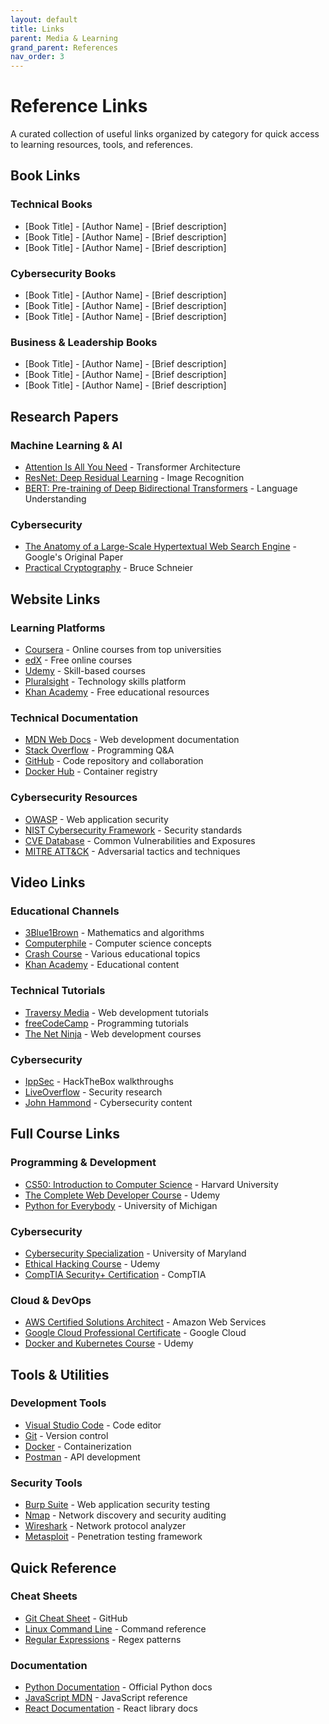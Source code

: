 ```yaml
---
layout: default
title: Links
parent: Media & Learning
grand_parent: References
nav_order: 3
---
```


# Reference Links

A curated collection of useful links organized by category for quick access to learning resources, tools, and references.

## Book Links

### Technical Books
- [Book Title] - [Author Name] - [Brief description]
- [Book Title] - [Author Name] - [Brief description]
- [Book Title] - [Author Name] - [Brief description]

### Cybersecurity Books
- [Book Title] - [Author Name] - [Brief description]
- [Book Title] - [Author Name] - [Brief description]
- [Book Title] - [Author Name] - [Brief description]

### Business & Leadership Books
- [Book Title] - [Author Name] - [Brief description]
- [Book Title] - [Author Name] - [Brief description]
- [Book Title] - [Author Name] - [Brief description]

## Research Papers

### Machine Learning & AI
- [Attention Is All You Need](https://arxiv.org/abs/1706.03762) - Transformer Architecture
- [ResNet: Deep Residual Learning](https://arxiv.org/abs/1512.03385) - Image Recognition
- [BERT: Pre-training of Deep Bidirectional Transformers](https://arxiv.org/abs/1810.04805) - Language Understanding

### Cybersecurity
- [The Anatomy of a Large-Scale Hypertextual Web Search Engine](https://infolab.stanford.edu/~backrub/google.html) - Google's Original Paper
- [Practical Cryptography](https://www.schneier.com/books/practical-cryptography/) - Bruce Schneier

## Website Links

### Learning Platforms
- [Coursera](https://www.coursera.org/) - Online courses from top universities
- [edX](https://www.edx.org/) - Free online courses
- [Udemy](https://www.udemy.com/) - Skill-based courses
- [Pluralsight](https://www.pluralsight.com/) - Technology skills platform
- [Khan Academy](https://www.khanacademy.org/) - Free educational resources

### Technical Documentation
- [MDN Web Docs](https://developer.mozilla.org/) - Web development documentation
- [Stack Overflow](https://stackoverflow.com/) - Programming Q&A
- [GitHub](https://github.com/) - Code repository and collaboration
- [Docker Hub](https://hub.docker.com/) - Container registry

### Cybersecurity Resources
- [OWASP](https://owasp.org/) - Web application security
- [NIST Cybersecurity Framework](https://www.nist.gov/cyberframework) - Security standards
- [CVE Database](https://cve.mitre.org/) - Common Vulnerabilities and Exposures
- [MITRE ATT&CK](https://attack.mitre.org/) - Adversarial tactics and techniques

## Video Links

### Educational Channels
- [3Blue1Brown](https://www.youtube.com/c/3blue1brown) - Mathematics and algorithms
- [Computerphile](https://www.youtube.com/c/Computerphile) - Computer science concepts
- [Crash Course](https://www.youtube.com/c/crashcourse) - Various educational topics
- [Khan Academy](https://www.youtube.com/c/khanacademy) - Educational content

### Technical Tutorials
- [Traversy Media](https://www.youtube.com/c/TraversyMedia) - Web development tutorials
- [freeCodeCamp](https://www.youtube.com/c/Freecodecamp) - Programming tutorials
- [The Net Ninja](https://www.youtube.com/c/TheNetNinja) - Web development courses

### Cybersecurity
- [IppSec](https://www.youtube.com/c/ippsec) - HackTheBox walkthroughs
- [LiveOverflow](https://www.youtube.com/c/LiveOverflow) - Security research
- [John Hammond](https://www.youtube.com/c/JohnHammond010) - Cybersecurity content

## Full Course Links

### Programming & Development
- [CS50: Introduction to Computer Science](https://www.edx.org/course/introduction-computer-science-harvardx-cs50x) - Harvard University
- [The Complete Web Developer Course](https://www.udemy.com/course/the-complete-web-developer-course-2/) - Udemy
- [Python for Everybody](https://www.coursera.org/specializations/python) - University of Michigan

### Cybersecurity
- [Cybersecurity Specialization](https://www.coursera.org/specializations/cyber-security) - University of Maryland
- [Ethical Hacking Course](https://www.udemy.com/course/learn-ethical-hacking-from-scratch/) - Udemy
- [CompTIA Security+ Certification](https://www.comptia.org/certifications/security) - CompTIA

### Cloud & DevOps
- [AWS Certified Solutions Architect](https://aws.amazon.com/certification/certified-solutions-architect-associate/) - Amazon Web Services
- [Google Cloud Professional Certificate](https://www.coursera.org/professional-certificates/google-cloud-architecture) - Google Cloud
- [Docker and Kubernetes Course](https://www.udemy.com/course/docker-and-kubernetes-the-complete-guide/) - Udemy

## Tools & Utilities

### Development Tools
- [Visual Studio Code](https://code.visualstudio.com/) - Code editor
- [Git](https://git-scm.com/) - Version control
- [Docker](https://www.docker.com/) - Containerization
- [Postman](https://www.postman.com/) - API development

### Security Tools
- [Burp Suite](https://portswigger.net/burp) - Web application security testing
- [Nmap](https://nmap.org/) - Network discovery and security auditing
- [Wireshark](https://www.wireshark.org/) - Network protocol analyzer
- [Metasploit](https://www.metasploit.com/) - Penetration testing framework

## Quick Reference

### Cheat Sheets
- [Git Cheat Sheet](https://education.github.com/git-cheat-sheet-education.pdf) - GitHub
- [Linux Command Line](https://www.cheatography.com/davechild/cheat-sheets/linux-command-line/) - Command reference
- [Regular Expressions](https://www.cheatography.com/davechild/cheat-sheets/regular-expressions/) - Regex patterns

### Documentation
- [Python Documentation](https://docs.python.org/3/) - Official Python docs
- [JavaScript MDN](https://developer.mozilla.org/en-US/docs/Web/JavaScript) - JavaScript reference
- [React Documentation](https://reactjs.org/docs/) - React library docs


